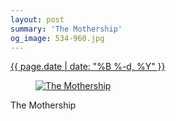 ```yaml
---
layout: post
summary: 'The Mothership'
og_image: 534-960.jpg
---
```


<div class="post">
 <time>
  <a href="/534">
   {{ page.date | date: "%B %-d, %Y" }}
  </a>
 </time>
 <a href="/534">
  <figure data-taken="8/25/2016">
   <img alt="The Mothership" sizes="(min-width: 700px) 50vw, calc(100vw - 2rem)" src="{{ site.assets_url }}/534-480.jpg" srcset="{{ site.assets_url }}/534-240.jpg 240w, {{ site.assets_url }}/534-480.jpg 480w, {{ site.assets_url }}/534-720.jpg 720w, {{ site.assets_url }}/534-960.jpg 960w"/>
  </figure>
 </a>
 <span>
  The Mothership
 </span>
</div>
